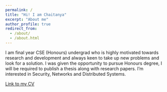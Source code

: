 ```yaml
---
permalink: /
title: "Hi! I am Chaitanya"
excerpt: "About me"
author_profile: true
redirect_from: 
  - /about/
  - /about.html
---
```


I am final year CSE (Honours) undergrad who is highly motivated towards research and development and always keen to take up new problems and look for a solution. I was given the opportunity to pursue Honours degree, I will be required to publish a thesis along with research papers. I’m interested in Security, Networks and Distributed Systems.

[Link to my CV](http://chaitanyabisht.github.io/files/CV.pdf)